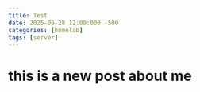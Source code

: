```yaml
---
title: Test
date: 2025-06-28 12:00:000 -500
categories: [homelab]
tags: [server]
---
```


# this is a new post about me 